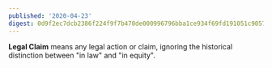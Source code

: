 ```yaml
---
published: '2020-04-23'
digest: 0d9f2ec7dcb2386f224f9f7b470de000996796bba1ce934f69fd191051c90577
---
```


**Legal Claim** means any legal action or claim, ignoring the historical distinction between "in law" and "in equity".
